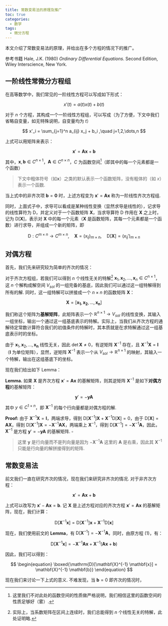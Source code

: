 ```yaml
---
title: 常数变易法的原理及推广
toc: true 
categories:
  - 数学
tags:
  - 微分方程
---
```


本文介绍了常数变易法的原理，并给出在多个方程的情况下的推广。

<!-- more -->

 参考书籍 Hale, J.K. (1980) *Ordinary Differential Equations*. Second Edition, Wiley Interscience, New York. 

## 一阶线性常微分方程组

在高等数学中，我们常见的一阶线性方程可以写成如下形式：

$$ x'(t) = a(t) x(t) + b(t) $$

对于 $n$ 个方程，其构成一个一阶线性方程组，可以写成（为了方便，下文中我们省略自变量，如无特殊说明，自变量均为 $t$）

$$ x'_i = \sum_{j=1}^n a_{ij} x_j + b_i ,\quad j=1,2,\dots,n $$

上式可以用矩阵来表示：

$$ \mathbf{x}' = \mathbf{A} \mathbf{x} + \mathbf{b} $$

其中，$\mathbf{x}, \mathbf{b} \in C^{n \times 1}$，$\mathbf{A} \in C^{n \times n}$，$C$ 为函数空间[^1]（即其中的每一个元素都是一个函数）

> 下文中粗体符号（如$\mathbf{x}$）之类的默认表示一个函数矩阵，没有粗体的（如 $x$）表示一个函数.

[^1]:这里我们不对此处的函数空间的性质做严格说明，我们相信这里的函数空间的性质足够好（雾）.

当上式中的非齐次项 $\mathbf{b} = \mathbf{0}$ 时，上述方程变为 $\mathbf{x}' = \mathbf{A} \mathbf{x}$ 称为一阶线性齐次方程组.

同时，上面式子中，求导可以看成是某种线性变换（显然求导是线性的），记求导的线性算符为 $\mathrm{D}$，并定义对于一个函数矩阵 $\mathbf{X}$，当求导算符 $\mathrm{D}$ 作用在 $\mathbf{X}$ 之上时，记为 $\mathrm{D}[\mathbf{X}]$，表示对 $\mathbf{X}$ 中的每一个元素（$\mathbf{X}$ 是函数矩阵，其每一个元素都是一个函数）进行求导，并组成一个新的矩阵，即

$$ \mathrm{D}:C^{m \times n} \to C^{m \times n}, \quad \mathbf{X} = (x_{ij})_{m \times n}, \quad \mathrm{D}[\mathbf{X}] = (x_{ij}')_{m \times n} $$

## 对偶方程

首先，我们先来研究较为简单的齐次的情况：

对于齐次方程组，若我们可以得到 $n$ 个线性无关的特解[^2] $\mathbf{x}_1,\mathbf{x}_2,\dots,\mathbf{x}_n \in C^{n \times 1}$，这 $n$ 个解构成解空间 $V_{sol}$ 的一组完备的基底，因此我们可以通过这一组特解得到所有的解. 同时，这一组特解可以拼接成一个 $n \times n$ 的函数矩阵 $\mathbf{X}$：

[^2]: 实际上，当系数矩阵在区间上连续时，我们总能得到 $n$ 个线性无关的特解，此处证明略.

$$ \mathbf{X} = [\mathbf{x_1}, \mathbf{x_2}, \dots, \mathbf{x_n}] $$

我们称这个矩阵为**基解矩阵**，此矩阵表示一个 $\mathbb{R}^{n \times 1} \to V_{sol}$ 的线性变换，其输入一组坐标，输出一个通过这一组基底表示的特解。实际上，当我们从齐次方程的通解待定常数计算符合我们的初值条件的特解时，其本质就是在求特解通过这一组基底表示时的坐标。

由于 $\mathbf{x}_1,\mathbf{x}_2,\dots ,\mathbf{x_n}$ 线性无关，因此 $\det \mathbf{X} \neq 0$，有逆矩阵 $\mathbf{X}^{-1}$ 存在，且 $\mathbf{X}^{-1} \mathbf{X} = \mathbf{I}$（$\mathbf{I}$ 为单位矩阵），显然，逆矩阵 $\mathbf{X}^{-1}$ 表示一个从 $V_{sol} \to \mathbb{R}^{n \times 1}$ 的映射，其输入一个特解，输出在这组基底下的坐标。

现在我们给出如下 Lemma：

$\mathbf{Lemma.}$ 如果 $\mathbf{X}$ 是齐次方程 $\mathbf{x}' = \mathbf{A} \mathbf{x}$ 的基解矩阵，则其逆矩阵 $\mathbf{X}^{-1}$ 是如下**对偶方程**的基解矩阵：

$$ \mathbf{y}' = - \mathbf{y} \mathbf{A} $$

其中 $y \in C^{1 \times n}$，即 $\mathbf{X}^{-1}$ 的每个行向量都是对偶方程的解.

$\mathbf{Proof:}$ 由于 $\mathbf{X}^{-1} \mathbf{X} = \mathbf{I}$，两端求导，得到 $\mathrm{D}[\mathbf{X}^{-1}] \mathbf{X} + \mathbf{X}^{-1} \mathrm{D}[\mathbf{X}] = 0$，由于 $\mathrm{D}[\mathbf{X}] = \mathbf{A} \mathbf{X}$，得到 $\mathrm{D}[\mathbf{X}^{-1}] \mathbf{X} = -\mathbf{X}^{-1} \mathbf{A} \mathbf{X}$，两端乘上 $\mathbf{X}^{-1}$，得到 $\mathrm{D}[\mathbf{X}^{-1}] = - \mathbf{X}^{-1} \mathbf{A}$，因此，$\mathbf{X}^{-1}$ 是方程 $\mathbf{y}' = -\mathbf{y} \mathbf{A}$ 的基解矩阵. $\square$

> 这里 $\mathbf{y}$ 是行向量而不是列向量是因为 $-\mathbf{X}^{-1} \mathbf{A}$ 这里的 $\mathbf{A}$ 是右乘，因此其 $\mathbf{X}^{-1}$ 只能是行向量的解拼接得到的矩阵.

## 常数变易法

前文我们一直在研究齐次的情况，现在我们来研究非齐次的情况. 对于非齐次方程：

$$
\begin{equation}
\mathbf{x}' = \mathbf{A} \mathbf{x} + \mathbf{b}
\end{equation}
$$

上式可以改写为 $\mathbf{x}' - \mathbf{A} \mathbf{x} = \mathbf{b}$. 记 $\mathbf{X}$ 是上述方程对应的齐次方程 $\mathbf{x}' = \mathbf{A} \mathbf{x}$ 的基解矩阵，现在，我们计算：

$$
\mathrm{D}[\mathbf{X}^{-1} \mathbf{x}] = \mathrm{D}[\mathbf{X}^{-1}] \mathbf{x} + \mathbf{X}^{-1} \mathrm{D}[\mathbf{x}]
$$

现在，我们使用前文的 $\mathbf{Lemma}$，有 $\mathrm{D}[\mathbf{X}^{-1}] = - \mathbf{X}^{-1} \mathbf{A}$，同时，由原方程 $(1)$，有：

$$
\mathrm{D}[\mathbf{X}^{-1} \mathbf{x}] = - \mathbf{X}^{-1} \mathbf{A} \mathbf{x} + \mathbf{X}^{-1} (\mathbf{A} \mathbf{x} + \mathbf{b})
$$

因此，我们可以得到：

$$
\begin{equation}
\boxed{\mathrm{D}[\mathbf{X}^{-1} \mathbf{x}] = \mathbf{X}^{-1} \mathbf{b}}
\end{equation}
$$

现在我们来讨论一下上式的意义. 不难发现，当 $\mathbf{b}=0$ 即齐次的情况时， 
